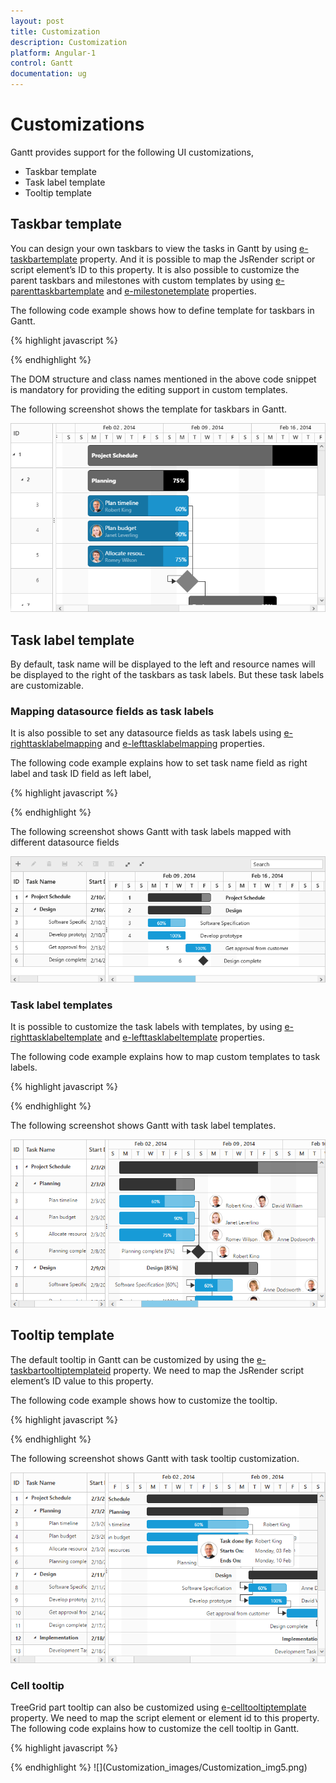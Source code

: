 ```yaml
---
layout: post
title: Customization
description: Customization
platform: Angular-1
control: Gantt
documentation: ug
---
```

# Customizations 

Gantt provides support for the following UI customizations,

* Taskbar template
* Task label template
* Tooltip template

## Taskbar template

You can design your own taskbars to view the tasks in Gantt by using [e-taskbartemplate](https://help.syncfusion.com/api/js/ejgantt#members:taskbartemplate "taskbarTemplate") property. And it is possible to map the JsRender script or script element’s ID to this property. It is also possible to customize the parent taskbars and milestones with custom templates by using [e-parenttaskbartemplate](https://help.syncfusion.com/api/js/ejgantt#members:parenttaskbartemplate "parentTaskbarTemplate") and [e-milestonetemplate](https://help.syncfusion.com/api/js/ejgantt#members:milestonetemplate "milestoneTemplate") properties. 

The following code example shows how to define template for taskbars in Gantt. 


{% highlight javascript %}
<script type="text/x-jsrender" id="taskbarTemplate">

    <div class="e-gantt-template-taskbar bg-color">

        <div>

            //…

        </div>

        <div class="e-gantt-template-progressbar">

        </div>

    </div>

</script>

<script type="text/x-jsrender" id="parentTaskbarTemplate">

    <div class="e-gantt-template-taskbar">

        //…

        <div class="e-gantt-template-progressbar">

        </div>

    </div>

</script>

<script type="text/x-jsrender" id="milestoneTemplate">

    <div class="e-gantt-template-milestone" style="background-color:transparent;">

        <div class="e-gantt-milestone milestone-top"></div>

        <div class="e-gantt-milestone milestone-bottom"></div>

    </div>

</script>

<body ng-controller="GanttCtrl">
   <!--Add  Gantt control here-->    
   <div id="GanttContainer" ej-gantt
      //...
      e-taskbartemplate= "taskbarTemplate"
      e-parenttaskbartemplate= "parentTaskbarTemplate"
      e-milestonetemplate= "milestoneTemplate"
      >
   </div>

<script>
     angular.module('listCtrl', ['ejangular'])
           .controller('GanttCtrl', function ($scope) {
               //...
               $scope.taskbarTemplate="#taskbarTemplate";
               $scope.parentTaskbarTemplate="#parentTaskbarTemplate";
               $scope.milestoneTemplate="#milestoneTemplate";
          });    
</script>

{% endhighlight %}

The DOM structure and class names mentioned in the above code snippet is mandatory for providing the editing support in custom templates.

The following screenshot shows the template for taskbars in Gantt.

![](Customization_images/Customization_img1.png)

## Task label template

By default, task name will be displayed to the left and resource names will be displayed to the right of the taskbars as task labels. But these task labels are customizable.

### Mapping datasource fields as task labels

It is also possible to set any datasource fields as task labels using [e-righttasklabelmapping](https://help.syncfusion.com/api/js/ejgantt#members:righttasklabelmapping "rightTaskLabelMapping") and [e-lefttasklabelmapping](https://help.syncfusion.com/api/js/ejgantt#members:lefttasklabelmapping "leftTaskLabelMapping") properties.

The following code example explains how to set task name field as right label and task ID field as left label,

{% highlight javascript %}

<body ng-controller="GanttCtrl">
   <!--Add  Gantt control here-->    
   <div id="GanttContainer" ej-gantt
      //...
      e-righttasklabelmapping= "taskName"
      e-lefttasklabelmapping= "taskID"
      >
   </div>
</body>

{% endhighlight %}

The following screenshot shows Gantt with task labels mapped with different datasource fields

![](Customization_images/Customization_img4.png)

### Task label templates

It is possible to customize the task labels with templates, by using [e-righttasklabeltemplate](https://help.syncfusion.com/api/js/ejgantt#members:righttasklabeltemplate "rightTaskLabelTemplate") and [e-lefttasklabeltemplate](https://help.syncfusion.com/api/js/ejgantt#members:lefttasklabeltemplate "leftTaskLabelTemplate") properties.

The following code example explains how to map custom templates to task labels.


{% highlight javascript %}
<script id="rightlabelTemplate" type="text/x-jsrender">

    {{"{{"}}if #data['resourceNames']{{}}}}

    <div>

        {{"{{"}}for resourceInfo{{}}}}

        <img src="14.2.0.26/themes/web/content/images/gantt/{{"{{"}}:resourceName{{}}}}.png" height="30px" />

        <span style="margin-left:5px;">{{"{{"}}:resourceName{{}}}}</span> {{"{{"}}:~_getSeparator(#get("array").data.length,#index){{}}}} {{"{{"}}/for{{}}}}

    </div>

    {{/if}}

</script>

<script id="leftlabelTemplate" type="text/x-jsrender">

    <div style="padding-top:5px;">

        <span>{{"{{"}}:#data['taskName']{{}}}}  [{{"{{"}}:status{{}}}}%]</span>

    </div>

</script>

<body ng-controller="GanttCtrl">
   <!--Add  Gantt control here-->    
   <div id="GanttContainer" ej-gantt
      //...
       e-righttasklabeltemplate= "rightlabelTemplate"
       e-lefttasklabeltemplate= "leftlabelTemplate"
      >
   </div>

<script>
     angular.module('listCtrl', ['ejangular'])
           .controller('GanttCtrl', function ($scope) {
               //...
               $scope.rightTaskLabelTemplate="#rightTaskLabelTemplate";
               $scope.leftTaskLabelTemplate="#leftTaskLabelTemplate";
          });    
</script>

{% endhighlight %}

The following screenshot shows Gantt with task label templates.

![](Customization_images/Customization_img2.png)

## Tooltip template

The default tooltip in Gantt can be customized by using the [e-taskbartooltiptemplateid](https://help.syncfusion.com/api/js/ejgantt#members:taskbartooltiptemplate "taskbarTooltipTemplateId") property. We need to map the JsRender script element’s ID value to this property.

The following code example shows how to customize the tooltip.


{% highlight javascript %}
<script type="text/x-jsrender" id="tooltipTemplate">

    <table>

       {{"{{"}}if #data['resourceNames']{{}}}}

        <tr>

            <td rowspan="3" style="padding:3px"><img src="14.2.0.26/themes/web/content/images/gantt/{{"{{"}}:#data['resourceNames']{{}}}}.png" height="40px" /></td>

            <td style="padding:3px"><b>Task done By:</b></td>

            <td style="padding:3px">{{"{{"}}:#data['resourceNames']{{}}}}</td>

        </tr>

        {{/if{{}}}}

        <tr>

            <td style="padding:3px"><b>Starts On:</b></td>

            <td style="padding:3px">{{"{{"}}:~_ganttDateFormatter("startDate"){{}}}}</td>

        </tr>

        <tr>

            <td style="padding:3px"><b>Ends On:</b></td>

            <td style="padding:3px">{{"{{"}}:~_ganttDateFormatter("endDate"){{}}}}</td>

        </tr>

    </table>

</script>
<body ng-controller="GanttCtrl">
   <!--Add  Gantt control here-->    
   <div id="GanttContainer" ej-gantt
      //...
       e-taskbartooltiptemplateid= "taskbarTooltipTemplateId"
      >
   </div>

<script>
     angular.module('listCtrl', ['ejangular'])
           .controller('GanttCtrl', function ($scope) {
               //...
               $scope.taskbartooltiptemplateid="#tooltipTemplate";
          });    
</script>
</body>

{% endhighlight %}

The following screenshot shows Gantt with task tooltip customization.

![](Customization_images/Customization_img3.png)

### Cell tooltip 

TreeGrid part tooltip can also be customized using [e-celltooltiptemplate](https://help.syncfusion.com/api/js/ejgantt#members:celltooltiptemplate) property. We need to map the script element or element id to this property. The following code explains how to customize the cell tooltip in Gantt.

{% highlight javascript %}

<body ng-controller="GanttCtrl">
   <!--Add  Gantt control here-->    
   <div id="GanttContainer" ej-gantt
      //...
       e-showgridcelltooltip= "true",
       e-celltooltiptemplate= "CustomToolTip",
      >
   </div>

<script>
    angular.module('listCtrl', ['ejangular'])
        .controller('GanttCtrl', function($scope) {
            //...
            $scope.CustomToolTip = "#CustomToolTip";
        });
    $.views.helpers({
        _TaskID: getTaskID,
        _TaskName: getTaskname
    });
    function getTaskID() {
        return this.data.record["taskId"];
    }
    function getTaskname() {
        return this.data.record["taskName"];
    }
</script>

<script id="CustomToolTip" type="text/x-jsrender">
    <table>
        <tr>
            <td>Id:</td>
            <td>{{:~_TaskID()}}</td>
        </tr>
        <tr>
            <td>Name:</td>
            <td>{{:~_TaskName()}}</td>
        </tr>
    </table>
</script>
</body>
{% endhighlight %}
![](Customization_images/Customization_img5.png)

